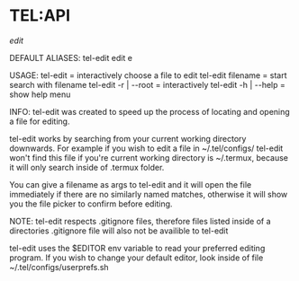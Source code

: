 # TEL:API

_edit_

DEFAULT ALIASES:
tel-edit
edit
e

USAGE:
tel-edit		= interactively choose a file to edit
tel-edit filename	= start search with filename
tel-edit -r | --root 	= interactively
tel-edit -h | --help 	= show help menu

INFO:
tel-edit was created to speed up the process of locating and opening a file for editing.

tel-edit works by searching from your current working directory downwards.
For example if you wish to edit a file in ~/.tel/configs/
tel-edit won't find this file if you're current working directory is ~/.termux, because it will only search inside of .termux folder.

You can give a filename as args to tel-edit and it will open the file immediately if there are no similarly named matches, otherwise it will show you the file picker to confirm before editing. 

NOTE:
tel-edit respects .gitignore files, therefore files listed inside of a directories .gitignore file will also not be availible to tel-edit

tel-edit uses the $EDITOR env variable to read your preferred editing program. If you wish to change your default editor, look inside of file ~/.tel/configs/userprefs.sh

